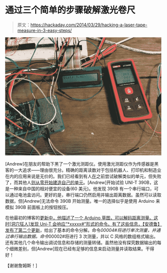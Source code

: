 # 通过三个简单的步骤破解激光卷尺

> 原文：<https://hackaday.com/2014/03/29/hacking-a-laser-tape-measure-in-3-easy-steps/>

![uni-t-laser-distance](img/1d8003c1f85cffcd311aa16b34b9143b.png)

[Andrew]在朋友的帮助下黑了一个激光测距仪。使用激光测距仪作为传感器是黑客的一大追求——理由很充分。精确的距离读数对于包括机器人、打印机和制造业在内的应用来说是无价的。我们已经看到有人[在](http://hackaday.com/2013/09/26/fail-of-the-week-capturing-data-from-a-laser-rangefinder/)之前尝试破解类似的单元，但失败了，而其他人[则从零开始建造自己的单元](http://hackaday.com/2014/02/28/homebrew-phase-laser-rangefinder/)。[Andrew]开始试验 UNI-T 390B，这是一种来自中国的相对便宜的设备(60 美元)。他发现 390B 有一个串行端口，可以通过电池盒访问。更好的是，串行端口仍然启用并输出距离数据。虽然可以读取数据，但[Andrew]无法命令 390B 开始测量。唯一的选择似乎是使用 Arduino 来模拟 390B 前面板上的按钮按压。

在他最初的博客的[更新中，他描述了一个 Arduino 草图，可以解码距离测量。这时[洞穴狂人]发现 Uni-T 会响应“*xxxxx#”形式的命令。有了这些信息，【安德鲁】](http://blog.qartis.com/parsing-laser-distance-meter-serial-output/)[发布了第二个更新](http://blog.qartis.com/laser-distance-meter-update-serial-commands-timing-measurements/)，给出了基本的命令分解。命令*00004#将进行单次测量，并通过串行输出数据。命令*00002#将进行 3 次测量，并以 C 风格的数组格式输出。还有其他几个命令输出调试信息和存储的测量转储。虽然他没有探究数据输出的每个细微差别，但[Andrew]现在已经有足够的信息来启动测量并读取结果。干得好！

【谢谢詹姆斯！]